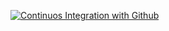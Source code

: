 [![Continuos Integration with Github](https://github.com/robinhosz/MicroservicesWithSpring/actions/workflows/docker-publish.yml/badge.svg)](https://github.com/robinhosz/MicroservicesWithSpring/actions/workflows/docker-publish.yml)
